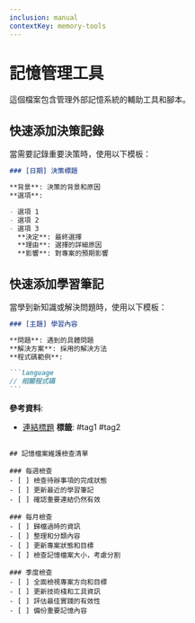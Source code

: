 ```yaml
---
inclusion: manual
contextKey: memory-tools
---
```


# 記憶管理工具

這個檔案包含管理外部記憶系統的輔助工具和腳本。

## 快速添加決策記錄

當需要記錄重要決策時，使用以下模板：

```markdown
### [日期] 決策標題

**背景**: 決策的背景和原因
**選項**:

- 選項 1
- 選項 2
- 選項 3
  **決定**: 最終選擇
  **理由**: 選擇的詳細原因
  **影響**: 對專案的預期影響
```

## 快速添加學習筆記

當學到新知識或解決問題時，使用以下模板：

````markdown
### [主題] 學習內容

**問題**: 遇到的具體問題
**解決方案**: 採用的解決方法
**程式碼範例**:

```language
// 相關程式碼
```
````

**參考資料**:

- [連結標題](URL)
  **標籤**: #tag1 #tag2

```

## 記憶檔案維護檢查清單

### 每週檢查
- [ ] 檢查待辦事項的完成狀態
- [ ] 更新最近的學習筆記
- [ ] 確認重要連結仍然有效

### 每月檢查
- [ ] 歸檔過時的資訊
- [ ] 整理和分類內容
- [ ] 更新專案狀態和目標
- [ ] 檢查記憶檔案大小，考慮分割

### 季度檢查
- [ ] 全面檢視專案方向和目標
- [ ] 更新技術棧和工具資訊
- [ ] 評估最佳實踐的有效性
- [ ] 備份重要記憶內容
```
